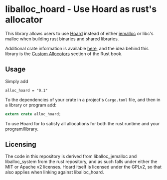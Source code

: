 liballoc_hoard - Use Hoard as rust's allocator
==============================================

This library allows users to use [Hoard](http://www.hoard.org/)
instead of either [jemalloc](http://www.canonware.com/jemalloc/) or
libc's malloc when building rust binaries and shared libraries.

Additional crate information is available
[here](https://crates.io/crates/alloc_hoard/), and the idea behind
this library is the [Custom
Allocotors](https://doc.rust-lang.org/book/custom-allocators.html)
section of the Rust book.

Usage
-----

Simply add

    alloc_hoard = "0.1"

To the dependencies of your crate in a project's `Cargo.toml` file,
and then in a library or program add:

```rust
extern crate alloc_hoard;
```

To use Hoard for to satisfy all allocations for both the rust runtime
and your program/library.


Licensing
---------

The code in this repository is derived from liballoc_jemalloc and
liballoc_system from the rust repository, and as such falls under
either the MIT or Apache v2 licenses.  Hoard itself is licensed under
the GPLv2, so that also applies when linking against liballoc_hoard.
